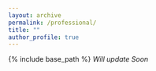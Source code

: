 ```yaml
---
layout: archive
permalink: /professional/
title: ""
author_profile: true
---
```


{% include base_path %}
<i>Will update Soon</i>